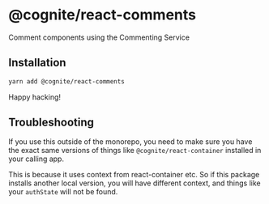 # @cognite/react-comments

Comment components using the Commenting Service

## Installation

```sh
yarn add @cognite/react-comments
```

Happy hacking!

## Troubleshooting

If you use this outside of the monorepo, you need to make sure you have the exact same versions of things like `@cognite/react-container` installed in your calling app.

This is because it uses context from react-container etc. So if this package installs another local version, you will have different context, and things like your `authState` will not be found.
